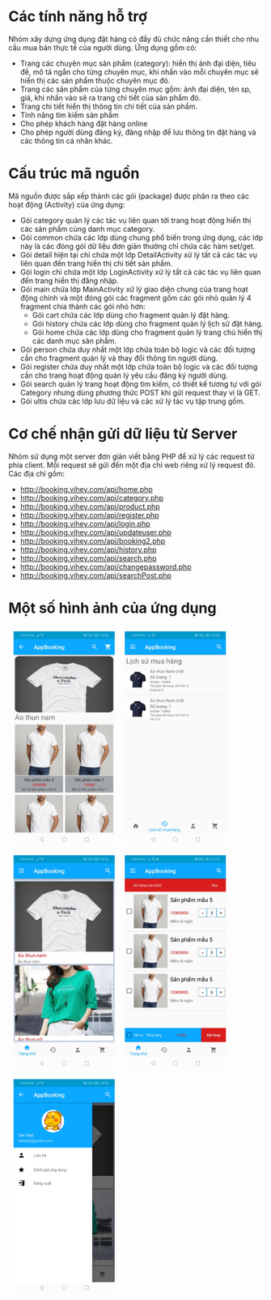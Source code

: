 # Các tính năng hỗ trợ
Nhóm xây dựng ứng dụng đặt hàng có đầy đủ chức năng cần thiết cho nhu cầu mua bán thực tế của người dùng. Ứng dụng gồm có:
* Trang các chuyên mục sản phẩm (category): hiển thị ảnh đại diện, tiêu đề, mô tả ngắn cho từng chuyên mục, khi nhấn vào mỗi chuyên mục sẽ hiển thị các sản phẩm thuộc chuyên mục đó.
* Trang các sản phẩm của từng chuyên mục gồm: ảnh đại diện, tên sp, giá, khi nhấn vào sẽ ra trang chi tiết của sản phẩm đó.
* Trang chi tiết hiển thị thông tin chi tiết của sản phẩm.
* Tính năng tìm kiếm sản phẩm
* Cho phép khách hàng đặt hàng online
* Cho phép người dùng đăng ký, đăng nhập để lưu thông tin đặt hàng và các thông tin cá nhân khác.

# Cấu trúc mã nguồn
Mã nguồn được sắp xếp thành các gói (package) được phân ra theo các hoạt động (Activity) của ứng dụng:
* Gói category quản lý các tác vụ liên quan tới trang hoạt động hiển thị các sản phẩm cùng danh mục category.
* Gói common chứa các lớp dùng chung phổ biến trong ứng dụng, các lớp này là các đóng gói dữ liệu đơn giản thường chỉ chứa các hàm set/get.
* Gói detail hiện tại chỉ chứa một lớp DetailActivity xử lý tất cả các tác vụ liên quan đến trang hiển thị chi tiết sản phẩm.
* Gói login chỉ chứa một lớp LoginActivity xử lý tất cả các tác vụ liên quan đến trang hiển thị đăng nhập.
* Gói main chứa lớp MainActivity xử lý giao diện chung của trang hoạt động chính và một đóng gói các fragment gồm các gói nhỏ quản lý 4 fragment chia thành các gói nhỏ hơn:
	+ Gói cart chứa các lớp dùng cho fragment quản lý đặt hàng.
	+ Gói history chứa các lớp dùng cho fragment quản lý lịch sử đặt hàng.
	+ Gói home chứa các lớp dùng cho fragment quản lý trang chủ hiển thị các danh mục sản phẩm.
* Gói person chứa duy nhất một lớp chứa toàn bộ logic và các đối tượng cần cho fragment quản lý và thay đổi thông tin người dùng.
* Gói register chứa duy nhất một lớp chứa toàn bộ logic và các đối tượng cần cho trang hoạt động quản lý yêu cầu đăng ký người dùng.
* Gói search quản lý trang hoạt động tìm kiếm, có thiết kế tương tự với gói Category nhưng dùng phương thức POST khi gửi request thay vì là GET.
* Gói ultis chứa các lớp lưu dữ liệu và các xử lý tác vụ tập trung gồm.

# Cơ chế nhận gửi dữ liệu từ Server
Nhóm sử dụng một server đơn giản viết bằng PHP để xử lý các request từ phía client. Mỗi request sẽ gửi đến một địa chỉ web riêng xử lý request đó. Các địa chỉ gồm:
* http://booking.vihey.com/api/home.php
* http://booking.vihey.com/api/category.php
* http://booking.vihey.com/api/product.php
* http://booking.vihey.com/api/register.php
* http://booking.vihey.com/api/login.php
* http://booking.vihey.com/api/updateuser.php
* http://booking.vihey.com/api/booking2.php
* http://booking.vihey.com/api/history.php
* http://booking.vihey.com/api/search.php
* http://booking.vihey.com/api/changepassword.php
* http://booking.vihey.com/api/searchPost.php

# Một số hình ảnh của ứng dụng
<div>
<img src="image/category.jpg" width="200" style="float:left; padding: 10px">
<img src="image/history.jpg" width="200" style="float:left; padding: 10px">
<div style="clear:both"></div>
<img src="image/home.jpg" width="200" style="float:left; padding: 10px">
<img src="image/order1.jpg" width="200" style="float:left; padding: 10px">
<div style="clear:both"></div>
<img src="image/slidebar.jpg" width="200" style="float:left; padding: 10px">
</div>


